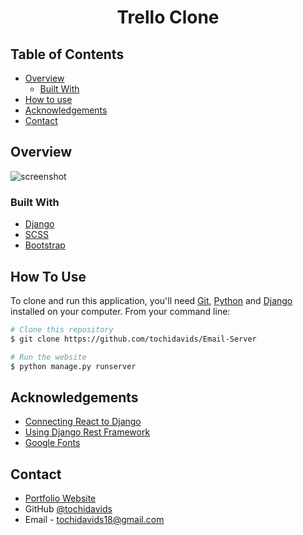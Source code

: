 <!-- Please update value in the {}  -->

<h1 align="center">Trello Clone</h1>

<!-- TABLE OF CONTENTS -->

## Table of Contents

-   [Overview](#overview)
    -   [Built With](#built-with)
-   [How to use](#how-to-use)
-   [Acknowledgements](#acknowledgements)
-   [Contact](#contact)

<!-- OVERVIEW -->

## Overview

![screenshot](./screenshot.png)

### Built With

<!-- This section should list any major frameworks that you built your project using. Here are a few examples.-->

-   [Django](https://www.djangoproject.com/)
-   [SCSS](https://sass-lang.com/)
-   [Bootstrap](https://getbootstrap.com/)

## How To Use

<!-- Example: -->

To clone and run this application, you'll need [Git](https://git-scm.com), [Python](https://www.python.org/) and [Django](https://www.djangoproject.com/) installed on your computer. From your command line:

```bash
# Clone this repository
$ git clone https://github.com/tochidavids/Email-Server

# Run the website
$ python manage.py runserver
```

## Acknowledgements

- [Connecting React to Django](https://dev.to/nagatodev/how-to-connect-django-to-reactjs-1a71)
- [Using Django Rest Framework]()
- [Google Fonts](https://fonts.google.com/)

## Contact

-   [Portfolio Website](https://tochidavids.netlify.app)
-   GitHub [@tochidavids](https://github.com/tochidavids)
-   Email - tochidavids18@gmail.com
